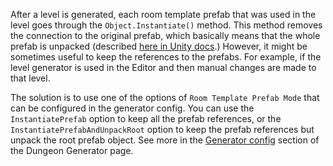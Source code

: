 [//]: # "Keep prefab references when generating levels inside the editor"

After a level is generated, each room template prefab that was used in the level goes through the `Object.Instantiate()` method. This method removes the connection to the original prefab, which basically means that the whole prefab is unpacked (described [here in Unity docs](https://docs.unity3d.com/ScriptReference/Object.Instantiate.html).) However, it might be sometimes useful to keep the references to the prefabs. For example, if the level generator is used in the Editor and then manual changes are made to that level.

The solution is to use one of the options of `Room Template Prefab Mode` that can be configured in the generator config. You can use the `InstantiatePrefab` option to keep all the prefab references, or the `InstantiatePrefabAndUnpackRoot` option to keep the prefab references but unpack the root prefab object. See more in the [Generator config](../../generators//dungeon-generator.md#generator-config) section of the Dungeon Generator page. 